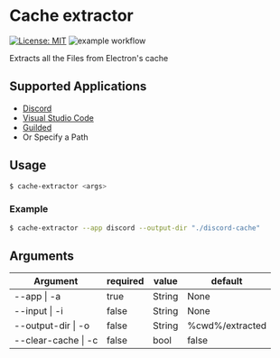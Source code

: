 # Cache extractor
[![License: MIT](https://img.shields.io/badge/License-MIT-yellow.svg)](https://opensource.org/licenses/MIT)
![example workflow](https://github.com/Kiramily/Discord-Cache-Extractor/actions/workflows/build.yml/badge.svg)

Extracts all the Files from Electron's cache

## Supported Applications
* [Discord](https://discord.com/)
* [Visual Studio Code](https://code.visualstudio.com/) 
* [Guilded](https://guilded.gg)
* Or Specify a Path

## Usage
```bash
$ cache-extractor <args>
```

### Example 
```bash
$ cache-extractor --app discord --output-dir "./discord-cache"
```

## Arguments
| Argument           | required | value  | default         |
|--------------------|----------|--------|-----------------|
| --app \| -a        | true     | String | None            |
| --input \| -i      | false    | String | None            |
| --output-dir \| -o | false    | String | %cwd%/extracted |
| --clear-cache \| -c| false	| bool   | false		   |
